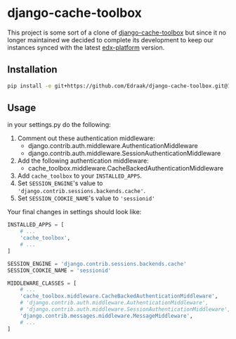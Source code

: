 # django-cache-toolbox

This project is some sort of a clone of [django-cache-toolbox](https://pypi.python.org/pypi/django-cache-toolbox/0.2.4) but since it no longer maintained we decided to complete its development to keep our instances synced with the latest [edx-platform](https://github.com/edx/edx-platform) version.

## Installation

```bash
pip install -e git+https://github.com/Edraak/django-cache-toolbox.git@1.0.0#egg=cache_toolbox --process-dependency-links 
```

## Usage

in your settings.py do the following:
1. Comment out these authentication middleware:
    - django.contrib.auth.middleware.AuthenticationMiddleware
    - django.contrib.auth.middleware.SessionAuthenticationMiddleware
1. Add the following authentication middleware:
    - cache_toolbox.middleware.CacheBackedAuthenticationMiddleware
1. Add `cache_toolbox` to your `INSTALLED_APPS`.
1. Set `SESSION_ENGINE`'s value to `'django.contrib.sessions.backends.cache'`.
1. Set `SESSION_COOKIE_NAME`'s value to `'sessionid'`

Your final changes in settings should look like:

```PYTHON
INSTALLED_APPS = [
    # ...
    'cache_toolbox',
    # ...
]

SESSION_ENGINE = 'django.contrib.sessions.backends.cache'
SESSION_COOKIE_NAME = 'sessionid'

MIDDLEWARE_CLASSES = [
    # ...
    'cache_toolbox.middleware.CacheBackedAuthenticationMiddleware',
    # 'django.contrib.auth.middleware.AuthenticationMiddleware',
    # 'django.contrib.auth.middleware.SessionAuthenticationMiddleware',
    'django.contrib.messages.middleware.MessageMiddleware',
    # ...
]
```

